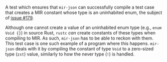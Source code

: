 A test which ensures that `mir-json` can successfully compile a test case that
creates a MIR constant whose type is an uninhabited enum, the subject of [issue
#179](https://github.com/GaloisInc/mir-json/issues/179).

Although one cannot create a value of an uninhabited enum type (e.g., `enum
Void {}`) in source Rust, `rustc` _can_ create constants of these types when
compiling to MIR. As such, `mir-json` has to be able to reckon with them. This
test case is one such example of a program where this happens. `mir-json` deals
with it by compiling the constant of type `Void` to a zero-sized type (`zst`)
value, similarly to how the never type (`!`) is handled.
